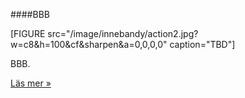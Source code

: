 ####BBB

[FIGURE src="/image/innebandy/action2.jpg?w=c8&h=100&cf&sharpen&a=0,0,0,0" caption="TBD"]

BBB.

[Läs mer »](#)
